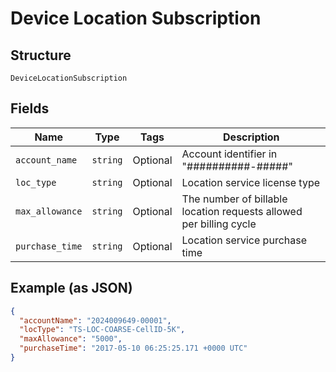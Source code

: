 
# Device Location Subscription

## Structure

`DeviceLocationSubscription`

## Fields

| Name | Type | Tags | Description |
|  --- | --- | --- | --- |
| `account_name` | `string` | Optional | Account identifier in "##########-#####" |
| `loc_type` | `string` | Optional | Location service license type |
| `max_allowance` | `string` | Optional | The number of billable location requests allowed per billing cycle |
| `purchase_time` | `string` | Optional | Location service purchase time |

## Example (as JSON)

```json
{
  "accountName": "2024009649-00001",
  "locType": "TS-LOC-COARSE-CellID-5K",
  "maxAllowance": "5000",
  "purchaseTime": "2017-05-10 06:25:25.171 +0000 UTC"
}
```

